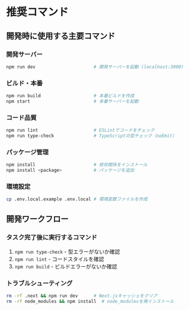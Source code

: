 # 推奨コマンド

## 開発時に使用する主要コマンド

### 開発サーバー
```bash
npm run dev                      # 開発サーバーを起動 (localhost:3000)
```

### ビルド・本番
```bash
npm run build                    # 本番ビルドを作成
npm start                        # 本番サーバーを起動
```

### コード品質
```bash
npm run lint                     # ESLintでコードをチェック
npm run type-check               # TypeScriptの型チェック（noEmit）
```

### パッケージ管理
```bash
npm install                      # 依存関係をインストール
npm install <package>            # パッケージを追加
```

### 環境設定
```bash
cp .env.local.example .env.local # 環境変数ファイルを作成
```

## 開発ワークフロー

### タスク完了後に実行するコマンド
1. `npm run type-check` - 型エラーがないか確認
2. `npm run lint` - コードスタイルを確認
3. `npm run build` - ビルドエラーがないか確認

### トラブルシューティング
```bash
rm -rf .next && npm run dev      # Next.jsキャッシュをクリア
rm -rf node_modules && npm install  # node_modulesを再インストール
```
